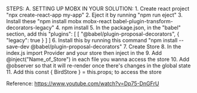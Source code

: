 STEPS:
A. SETTING UP MOBX IN YOUR SOLUTION:
	1. Create react project "npx create-react-app my-app"
	2. Eject it by running "npm run eject"
	3. Install these "npm install mobx mobx-react babel-plugin-transform-decorators-legacy"
	4. npm install
	5. In the package.json, in the "babel" section, add this
	    "plugins": [
	      [
	        "@babel/plugin-proposal-decorators",
	        {
	          "legacy": true
	        }
	      ]
	    ]
	6. Install this by running this command "npm install --save-dev @babel/plugin-proposal-decorators"
	7. Create Store
	8. In the index.js import Provider and your store then inject in the <App/>
	9. Add @inject("Name_of_Store") in each file you wanna access the store
	10. Add @observer so that it will re-render once there's changes in the global state
    	11. Add this const { BirdStore } = this.props; to access the store
    
Reference: https://www.youtube.com/watch?v=Dp75-DnGFrU
